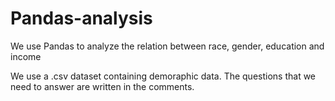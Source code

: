 # Pandas-analysis
We use Pandas to analyze the relation between race, gender, education and income

We use a .csv dataset containing demoraphic data.
The questions that we need to answer are written in the comments.
